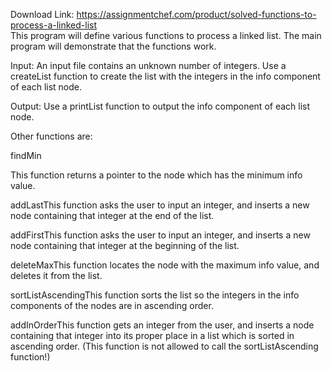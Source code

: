 Download Link: https://assignmentchef.com/product/solved-functions-to-process-a-linked-list
<br>
This program will define various functions to process a linked list. The main program will demonstrate that the functions work.

Input: An input file contains an unknown number of integers. Use a createList function to create the list with the integers in the info component of each list node.

Output: Use a printList function to output the info component of each list node.

Other functions are:

findMin

This function returns a pointer to the node which has the minimum info value.

addLastThis function asks the user to input an integer, and inserts a new node containing that integer at the end of the list.

addFirstThis function asks the user to input an integer, and inserts a new node containing that integer at the beginning of the list.

deleteMaxThis function locates the node with the maximum info value, and deletes it from the list.

sortListAscendingThis function sorts the list so the integers in the info components of the nodes are in ascending order.

addInOrderThis function gets an integer from the user, and inserts a node containing that integer into its proper place in a list which is sorted in ascending order. (This function is not allowed to call the sortListAscending function!)